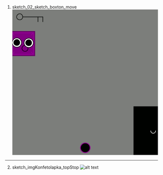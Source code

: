 1. sketch_02_sketch_boxton_move
![alt text](https://github.com/yaAlisaZhukova/processingLessons/blob/main/sketch_02_sketch_boxton_move/how/boxton_move.gif?raw=true)
---------------------------------------
2. sketch_imgKonfetolapka_topStop
![alt text](https://github.com/yaAlisaZhukova/processingLessons/blob/main/sketch_imgKonfetolapka_topStop/konfMove.gif?raw=true)